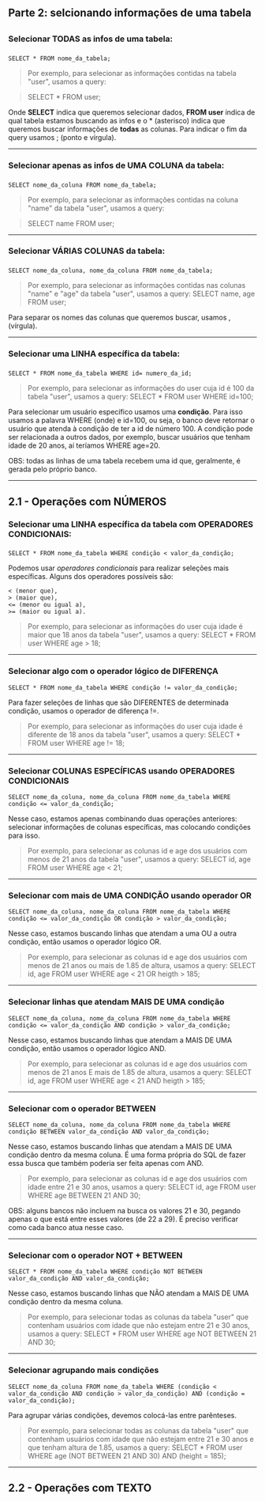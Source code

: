 ## Parte 2: selcionando informações de uma tabela <h2>

### Selecionar TODAS as infos de uma tabela: <h3>

``` SELECT * FROM nome_da_tabela; ```

> Por exemplo, para selecionar as informações contidas na tabela "user", usamos a query:

> SELECT * FROM user; 

Onde **SELECT** indica que queremos selecionar dados, **FROM user** indica de qual tabela estamos buscando as infos e o * (asterisco) indica que queremos buscar informações de **todas** as colunas. Para indicar o fim da query usamos ; (ponto e vírgula). 

*********

### Selecionar apenas as infos de UMA COLUNA da tabela: <h3>

``` SELECT nome_da_coluna FROM nome_da_tabela; ```

> Por exemplo, para selecionar as informações contidas na coluna "name" da tabela "user", usamos a query:

> SELECT name FROM user;

**********

### Selecionar VÁRIAS COLUNAS da tabela: <h3>

``` SELECT nome_da_coluna, nome_da_coluna FROM nome_da_tabela; ```

> Por exemplo, para selecionar as informações contidas nas colunas "name" e "age" da tabela "user", usamos a query:
> SELECT name, age FROM user;

Para separar os nomes das colunas que queremos buscar, usamos , (vírgula).

********

### Selecionar uma LINHA específica da tabela: <h3>

``` SELECT * FROM nome_da_tabela WHERE id= numero_da_id; ```

> Por exemplo, para selecionar as informações do user cuja id é 100 da tabela "user", usamos a query:
> SELECT * FROM user WHERE id=100;

Para selecionar um usuário específico usamos uma **condição**. Para isso usamos a palavra WHERE (onde) e id=100, ou seja, o banco deve retornar o usuário que atenda à condição de ter a id de número 100. A condição pode ser relacionada a outros dados, por exemplo, buscar usuários que tenham idade de 20 anos, aí teríamos WHERE age=20. 

OBS: todas as linhas de uma tabela recebem uma id que, geralmente, é gerada pelo próprio banco. 

*********

## 2.1 - Operações com NÚMEROS

### Selecionar uma LINHA específica da tabela com OPERADORES CONDICIONAIS: <h3>

``` SELECT * FROM nome_da_tabela WHERE condição < valor_da_condição; ```

Podemos usar *operadores condicionais* para realizar seleções mais específicas. Alguns dos operadores possíveis são:

```
< (menor que),
> (maior que),
<= (menor ou igual a),
>= (maior ou igual a).
```

> Por exemplo, para selecionar as informações do user cuja idade é maior que 18 anos da tabela "user", usamos a query:
> SELECT * FROM user WHERE age > 18;

********

### Selecionar algo com o operador lógico de DIFERENÇA

``` SELECT * FROM nome_da_tabela WHERE condição != valor_da_condição; ```

Para fazer seleções de linhas que são DIFERENTES de determinada condição, usamos o operador de diferença !=.

> Por exemplo, para selecionar as informações do user cuja idade é diferente de 18 anos da tabela "user", usamos a query:
> SELECT * FROM user WHERE age != 18;

*********

### Selecionar COLUNAS ESPECÍFICAS usando OPERADORES CONDICIONAIS

``` SELECT nome_da_coluna, nome_da_coluna FROM nome_da_tabela WHERE condição <= valor_da_condição; ```

Nesse caso, estamos apenas combinando duas operações anteriores: selecionar informações de colunas específicas, mas colocando condições para isso. 

> Por exemplo, para selecionar as colunas id e age dos usuários com menos de 21 anos da tabela "user", usamos a query:
> SELECT id, age FROM user WHERE age < 21;

*********

### Selecionar com mais de UMA CONDIÇÃO usando operador OR

``` SELECT nome_da_coluna, nome_da_coluna FROM nome_da_tabela WHERE condição <= valor_da_condição OR condição > valor_da_condição; ```

Nesse caso, estamos buscando linhas que atendam a uma OU a outra condição, então usamos o operador lógico OR.

> Por exemplo, para selecionar as colunas id e age dos usuários com menos de 21 anos ou mais de 1.85 de altura, usamos a query:
> SELECT id, age FROM user WHERE age < 21 OR heigth > 185;

*********

### Selecionar linhas que atendam MAIS DE UMA condição

``` SELECT nome_da_coluna, nome_da_coluna FROM nome_da_tabela WHERE condição <= valor_da_condição AND condição > valor_da_condição; ```

Nesse caso, estamos buscando linhas que atendam a MAIS DE UMA condição, então usamos o operador lógico AND.

> Por exemplo, para selecionar as colunas id e age dos usuários com menos de 21 anos E mais de 1.85 de altura, usamos a query:
> SELECT id, age FROM user WHERE age < 21 AND heigth > 185;

*********
### Selecionar com o operador BETWEEN 

``` SELECT nome_da_coluna, nome_da_coluna FROM nome_da_tabela WHERE condição BETWEEN valor_da_condição AND valor_da_condição; ```

Nesse caso, estamos buscando linhas que atendam a MAIS DE UMA condição dentro da mesma coluna. É uma forma própria do SQL de fazer essa busca que também poderia ser feita apenas com AND. 

> Por exemplo, para selecionar as colunas id e age dos usuários com idade entre 21 e 30 anos, usamos a query:
> SELECT id, age FROM user WHERE age BETWEEN 21 AND 30;

OBS: alguns bancos não incluem na busca os valores 21 e 30, pegando apenas o que está entre esses valores (de 22 a 29). É preciso verificar como cada banco atua nesse caso. 

*********
### Selecionar com o operador NOT + BETWEEN 

``` SELECT * FROM nome_da_tabela WHERE condição NOT BETWEEN valor_da_condição AND valor_da_condição; ```

Nesse caso, estamos buscando linhas que NÃO atendam a MAIS DE UMA condição dentro da mesma coluna. 

> Por exemplo, para selecionar todas as colunas da tabela "user" que contenham usuários com idade que não estejam entre 21 e 30 anos, usamos a query:
> SELECT * FROM user WHERE age NOT BETWEEN 21 AND 30;

*********
### Selecionar agrupando mais condições 

``` SELECT nome_da_coluna FROM nome_da_tabela WHERE (condição < valor_da_condição AND condição > valor_da_condição) AND (condição = valor_da_condição); ```

Para agrupar várias condições, devemos colocá-las entre parênteses. 

> Por exemplo, para selecionar todas as colunas da tabela "user" que contenham usuários com idade que não estejam entre 21 e 30 anos e que tenham altura de 1.85, usamos a query:
> SELECT * FROM user WHERE age (NOT BETWEEN 21 AND 30) AND (height = 185);

**********
## 2.2 - Operações com TEXTO

